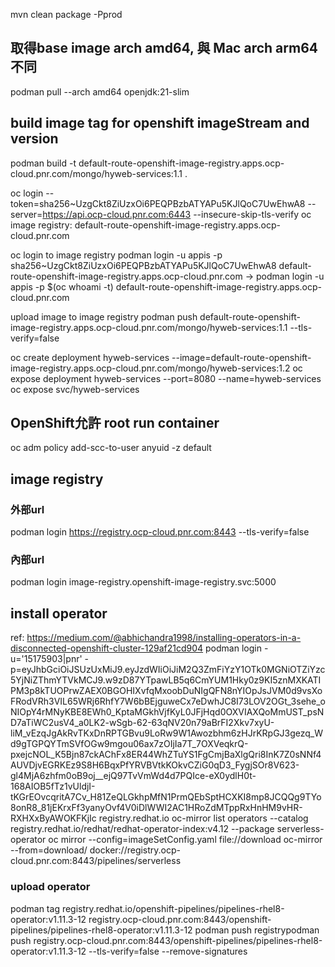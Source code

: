 mvn clean package -Pprod

## 取得base image arch amd64, 與 Mac arch arm64 不同
podman pull --arch amd64 openjdk:21-slim

## build image tag for openshift imageStream and version
podman build -t default-route-openshift-image-registry.apps.ocp-cloud.pnr.com/mongo/hyweb-services:1.1 .


oc login --token=sha256~UzgCkt8ZiUzxOi6PEQPBzbATYAPu5KJlQoC7UwEhwA8 --server=https://api.ocp-cloud.pnr.com:6443 --insecure-skip-tls-verify
oc image registry: default-route-openshift-image-registry.apps.ocp-cloud.pnr.com

oc login to image registry
podman login -u appis -p sha256~UzgCkt8ZiUzxOi6PEQPBzbATYAPu5KJlQoC7UwEhwA8 default-route-openshift-image-registry.apps.ocp-cloud.pnr.com
-> podman login -u appis -p $(oc whoami -t) default-route-openshift-image-registry.apps.ocp-cloud.pnr.com

upload image to image registry
podman push default-route-openshift-image-registry.apps.ocp-cloud.pnr.com/mongo/hyweb-services:1.1 --tls-verify=false

oc create deployment hyweb-services --image=default-route-openshift-image-registry.apps.ocp-cloud.pnr.com/mongo/hyweb-services:1.2
oc expose deployment hyweb-services --port=8080 --name=hyweb-services
oc expose svc/hyweb-services

## OpenShift允許 root run container
oc adm policy add-scc-to-user anyuid -z default


## image registry
### 外部url
podman login https://registry.ocp-cloud.pnr.com:8443 --tls-verify=false
### 內部url
podman login image-registry.openshift-image-registry.svc:5000


## install operator
ref: https://medium.com/@abhichandra1998/installing-operators-in-a-disconnected-openshift-cluster-129af21cd904
podman login -u='15175903|pnr' -p=eyJhbGciOiJSUzUxMiJ9.eyJzdWIiOiJiM2Q3ZmFiYzY1OTk0MGNiOTZiYzc5YjNiZThmYTVkMCJ9.w9zD87YTpawLB5q6CmYUM1Hky0z9KI5znMXKATIPM3p8kTUOPrwZAEX0BGOHIXvfqMxoobDuNIgQFN8nYIOpJsJVM0d9vsXoFRodVRh3VIL65WRj6RhfY7W6bBEjguweCx7eDwhJC8I73LOV2OGt_3sehe_oNIOpY4rMNyKBE8EWh0_KptaMGkhVjfKyL0JFjHqd0OXVIAXQoMmUST_psND7aTiWC2usV4_a0LK2-wSgb-62-63qNV20n79aBrFI2Xkv7xyU-liM_vEzqJgAkRvTKxDnRPTGBvu9LoRw9W1Awozbhm6zHJrKRpGJ3gezq_Wd9gTGPQYTmSVfOGw9mgou06ax7zOIjIa7T_7OXVeqkrQ-pxejcNOL_K5Bjn87ckAChFx8ER44WhZTuYS1FgCmjBaXlgQri8InK7Z0sNNf4AUVDjvEGRKEz9S8H6BqxPfYRVBVtkKOkvCZiG0qD3_FygjSOr8V623-gl4MjA6zhfm0oB9oj__ejQ97TvVmWd4d7PQIce-eX0ydlH0t-168AIOB5fTz1vUldjI-tKGrEOvcqritA7Cv_H81ZeQLGkhpMfN1PrmQEbSptHCXKI8mp8JCQQg9TYo8onR8_81jEKrxFf3yanyOvf4V0iDlWWI2AC1HRoZdMTppRxHnHM9vHR-RXHXxByAWOKFKjIc registry.redhat.io
oc-mirror list operators --catalog registry.redhat.io/redhat/redhat-operator-index:v4.12 --package serverless-operator
oc mirror --config=imageSetConfig.yaml file://download
oc-mirror --from=download/ docker://registry.ocp-cloud.pnr.com:8443/pipelines/serverless


### upload operator
podman tag registry.redhat.io/openshift-pipelines/pipelines-rhel8-operator:v1.11.3-12  registry.ocp-cloud.pnr.com:8443/openshift-pipelines/pipelines-rhel8-operator:v1.11.3-12
podman push registrypodman push registry.ocp-cloud.pnr.com:8443/openshift-pipelines/pipelines-rhel8-operator:v1.11.3-12 --tls-verify=false --remove-signatures


